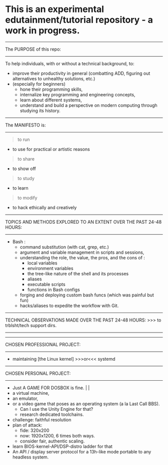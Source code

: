 # This is an experimental edutainment/tutorial repository - a work in progress. 

__________________________________________________________________________
The PURPOSE of this repo:
__________________________________________________________________________

To help individuals, with or without a technical background, to: 
- improve their productivity in general (combatting ADD, figuring out
  alternatives to unhealthy solutions, etc.) 
- (especially for beginners)
  - hone their programming skills,
  - internalize key programming and engineering concepts,
  - learn about different systems,
  - understand and build a perspective on modern computing through studying
    its history.
    
__________________________________________________________________________
The MANIFESTO is:
__________________________________________________________________________

> to run
  - to use for practical or artistic reasons
> to share
  - to show off
> to study
  - to learn
> to modify
  - to hack ethically and creatively
  
__________________________________________________________________________
TOPICS AND METHODS EXPLORED TO AN EXTENT OVER THE PAST 24-48 HOURS:
__________________________________________________________________________

- Bash :
  - command substitution (with cat, grep, etc.)
  - argument and variable management in scripts and sessions, 
  - understanding the role, the value, the pros, and the cons of :
    - local variables
    - environment variables
    - the tree-like nature of the shell and its processes
    - aliases
    - executable scripts
    - functions in Bash configs
  - forging and deploying custom bash funcs (which was painful but fun) 
  - hacks/aliases to expedite the workflow with Git. 
  
__________________________________________________________________________
TECHNICAL OBSERVATIONS MADE OVER THE PAST 24-48 HOURS:	 >>>	to trblsht/tech support dirs. 
__________________________________________________________________________

__________________________________________________________________________
CHOSEN PROFESSIONAL PROJECT:
__________________________________________________________________________

- maintaining [the Linux kernel] >>>or<<< systemd

__________________________________________________________________________
CHOSEN PERSONAL PROJECT:
__________________________________________________________________________

- Just A GAME FOR DOSBOX is fine.
|
|
- a virtual machine,
- an emulator,
- or a video game that poses as an operating system (a la Last Call BBS).
  - Can I use the Unity Engine for that?
  - research dedicated toolchains. 
- challenge: faithful resolution
- plan of attack:
  - fide: 320x200
  - now: 1920x1200, 6 times both ways.
  - consider fair, authentic scaling. 
- learn BIOS-kernel-API/DSP-distro ladder for that 
- An API / display server protocol for a 13h-like mode portable to any headless system.

